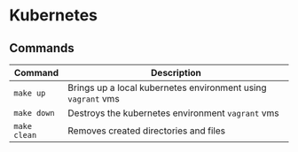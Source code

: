 # Kubernetes

## Commands

| Command         | Description                                                  |
|-----------------|--------------------------------------------------------------|
| `make up`       | Brings up a local kubernetes environment using `vagrant` vms |
| `make down`     | Destroys the kubernetes environment `vagrant` vms            |
| `make clean`    | Removes created directories and files                        |
